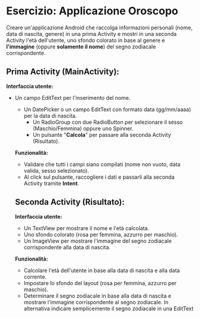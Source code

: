 # Esercizio: Applicazione Oroscopo

Creare un'applicazione Android che raccolga informazioni personali (nome, data di nascita, genere) in una prima Activity e mostri in una seconda Activity l'età dell'utente, uno sfondo colorato in base al genere e **l'immagine** (oppure **solamente il nome**) del segno zodiacale corrispondente.

## Prima Activity (MainActivity):

**Interfaccia utente:**

* Un campo EditText per l'inserimento del nome.  
  * Un DatePicker o un campo EditText con formato data (gg/mm/aaaa) per la data di nascita.  
    * Un RadioGroup con due RadioButton per selezionare il sesso (Maschio/Femmina) oppure uno Spinner.  
    * Un pulsante "**Calcola**" per passare alla seconda Activity (Risultato).

  **Funzionalità:**

    * Validare che tutti i campi siano compilati (nome non vuoto, data valida, sesso selezionato).  
    * Al click sul pulsante, raccogliere i dati e passarli alla seconda Activity tramite **Intent**.

  ## Seconda Activity (Risultato):

  **Interfaccia utente:**

    * Un TextView per mostrare il nome e l'età calcolata.  
    * Uno sfondo colorato (rosa per femmina, azzurro per maschio).  
    * Un ImageView per mostrare l'immagine del segno zodiacale corrispondente alla data di nascita.

  **Funzionalità:**

    * Calcolare l'età dell'utente in base alla data di nascita e alla data corrente.  
    * Impostare lo sfondo del layout (rosa per femmina, azzurro per maschio).  
    * Determinare il segno zodiacale in base alla data di nascita e mostrare l'immagine corrispondente al segno zodiacale. In alternativa indicare semplicemente il segno zodiacale in una EditText

